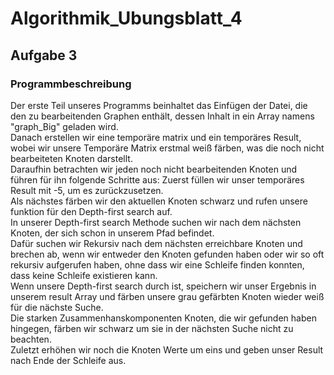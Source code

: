 # Algorithmik_Ubungsblatt_4

## Aufgabe 3
### Programmbeschreibung
Der erste Teil unseres Programms beinhaltet das Einfügen der Datei, die den zu bearbeitenden
Graphen enthält, dessen Inhalt in ein Array namens "graph_Big" geladen wird. <br> 
Danach erstellen wir eine temporäre matrix und ein temporäres Result, wobei wir unsere Temporäre Matrix erstmal weiß färben,
was die noch nicht bearbeiteten Knoten darstellt. <br> 
Daraufhin betrachten wir jeden noch nicht bearbeitenden Knoten und führen für ihn folgende Schritte aus:
Zuerst füllen wir unser temporäres Result mit -5, um es zurückzusetzen. <br> 
Als nächstes färben wir den aktuellen Knoten schwarz und rufen unsere funktion für den Depth-first search auf. <br> 
In unserer Depth-first search Methode suchen wir nach dem nächsten Knoten, der sich schon in unserem Pfad befindet. <br> 
Dafür suchen wir Rekursiv nach dem nächsten erreichbare Knoten und brechen ab, wenn wir entweder den Knoten gefunden haben oder wir so oft rekursiv aufgerufen haben, ohne dass wir eine Schleife finden konnten, dass keine Schleife existieren kann. <br> 
Wenn unsere Depth-first search durch ist, speichern wir unser Ergebnis in unserem result Array und färben unsere grau gefärbten Knoten wieder weiß für die nächste Suche. <br> 
Die starken Zusammenhanskomponenten Knoten, die wir gefunden haben hingegen, färben wir schwarz um sie in der nächsten Suche nicht zu beachten. <br> 
Zuletzt erhöhen wir noch die Knoten Werte um eins und geben unser Result nach Ende der Schleife aus.
